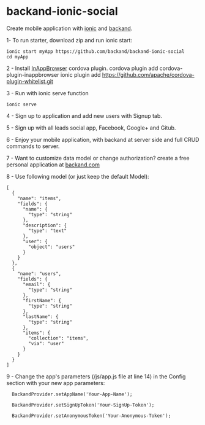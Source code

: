 # backand-ionic-social
Create mobile application with [ionic](http://www.ionicframework.com) and [backand](http://www.backand.com).

1- To run starter, download zip and run ionic start:

    ionic start myApp https://github.com/backand/backand-ionic-social
    cd myApp

2 - Install [InAppBrowser](https://cordova.apache.org/docs/en/3.0.0/cordova/inappbrowser/inappbrowser.html) cordova plugin.
    cordova plugin add cordova-plugin-inappbrowser
    ionic plugin add https://github.com/apache/cordova-plugin-whitelist.git


3 - Run with ionic serve function

    ionic serve


4 - Sign up to application and add new users with Signup tab.

5 - Sign up with all leads social app, Facebook, Google+ and Gitub.

6 - Enjoy your mobile application, with backand at server side and full CRUD commands to server.

7 - Want to customize data model or change authorization?
create a free personal application at [backand.com](https://www.backand.com/apps/#/sign_up)

8 - Use following model (or just keep the default Model):

    [
      {
        "name": "items",
        "fields": {
          "name": {
            "type": "string"
          },
          "description": {
            "type": "text"
          },
          "user": {
            "object": "users"
          }
        }
      },
      {
        "name": "users",
        "fields": {
          "email": {
            "type": "string"
          },
          "firstName": {
            "type": "string"
          },
          "lastName": {
            "type": "string"
          },
          "items": {
            "collection": "items",
            "via": "user" 
          }
        }
      }
    ]
9 - Change the app's parameters (/js/app.js file at line 14) in the Config section with your new app parameters:

      BackandProvider.setAppName('Your-App-Name');
      
      BackandProvider.setSignUpToken('Your-SignUp-Token');
      
      BackandProvider.setAnonymousToken('Your-Anonymous-Token');

